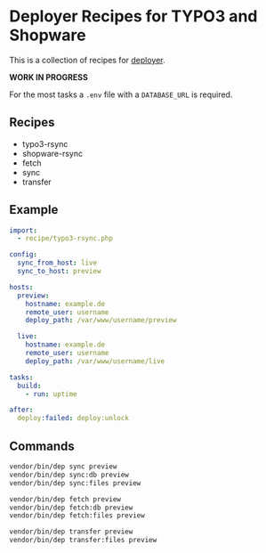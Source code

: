 # Deployer Recipes for TYPO3 and Shopware

This is a collection of recipes for [deployer](https://deployer.org/).

**WORK IN PROGRESS**

For the most tasks a `.env` file with a `DATABASE_URL` is required.

## Recipes

- typo3-rsync
- shopware-rsync
- fetch
- sync
- transfer

## Example

```yaml
import:
  - recipe/typo3-rsync.php

config:
  sync_from_host: live
  sync_to_host: preview

hosts:
  preview:
    hostname: example.de
    remote_user: username
    deploy_path: /var/www/username/preview

  live:
    hostname: example.de
    remote_user: username
    deploy_path: /var/www/username/live

tasks:
  build:
    - run: uptime

after:
  deploy:failed: deploy:unlock
```

## Commands

```bash
vendor/bin/dep sync preview
vendor/bin/dep sync:db preview
vendor/bin/dep sync:files preview

vendor/bin/dep fetch preview
vendor/bin/dep fetch:db preview
vendor/bin/dep fetch:files preview

vendor/bin/dep transfer preview
vendor/bin/dep transfer:files preview
```
